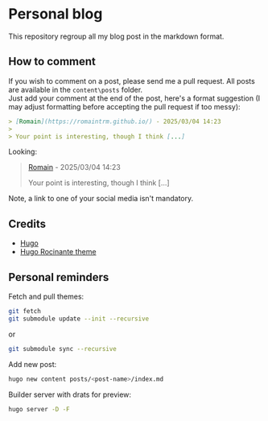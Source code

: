 # Personal blog

This repository regroup all my blog post in the markdown format.  

## How to comment

If you wish to comment on a post, please send me a pull request. All posts are available in the `content\posts` folder.  
Just add your comment at the end of the post, here's a format suggestion (I may adjust formatting before accepting the pull request if too messy):

```markdown
> [Romain](https://romaintrm.github.io/) - 2025/03/04 14:23  
>
> Your point is interesting, though I think [...]
```

Looking:  

> [Romain](https://romaintrm.github.io/) - 2025/03/04 14:23  
>
> Your point is interesting, though I think [...]

Note, a link to one of your social media isn't mandatory.

## Credits

- [Hugo](https://gohugo.io/getting-started/quick-start/)
- [Hugo Rocinante theme](https://themes.gohugo.io/themes/hugo-rocinante/)  

## Personal reminders

Fetch and pull themes:

```bash
git fetch
git submodule update --init --recursive
```

or  

```bash
git submodule sync --recursive
```

Add new post:

```bash
hugo new content posts/<post-name>/index.md
```

Builder server with drats for preview:

```bash
hugo server -D -F
```
